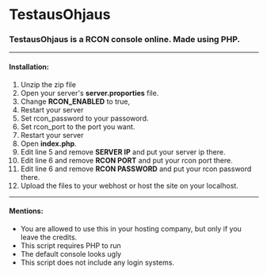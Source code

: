 # ****TestausOhjaus****
### TestausOhjaus is a RCON console online. Made using PHP.
------------
#### **Installation:**
1. Unzip the zip file
2. Open your server's **server.proporties** file.
3. Change **RCON_ENABLED** to true,
4. Restart your server
5. Set rcon_password to your passoword.
6. Set rcon_port to the port you want.
7. Restart your server
8. Open **index.php**.
9. Edit line 5 and remove **SERVER IP** and put your server ip there.
10. Edit line 6 and remove **RCON PORT** and put your rcon port there.
11. Edit line 6 and remove **RCON PASSWORD** and put your rcon password there.
12. Upload the files to your webhost or host the site on your localhost.
------------
#### **Mentions:**
- You are allowed to use this in your hosting company, but only if you leave the credits.
- This script requires PHP to run
- The default console looks ugly
- This script does not include any login systems.